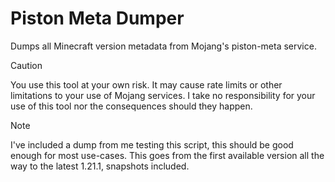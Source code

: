  # Piston Meta Dumper
 Dumps all Minecraft version metadata from Mojang's piston-meta service.

> [!CAUTION]
> You use this tool at your own risk. It may cause rate limits or other
> limitations to your use of Mojang services. I take no responsibility
> for your use of this tool nor the consequences should they happen.

> [!NOTE]
> I've included a dump from me testing this script, this should be good
> enough for most use-cases. This goes from the first available version
> all the way to the latest 1.21.1, snapshots included.
